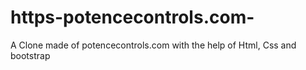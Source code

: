 # https-potencecontrols.com-
A Clone made of potencecontrols.com with the help of Html, Css and bootstrap 
